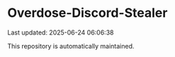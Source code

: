 # Overdose-Discord-Stealer

Last updated: 2025-06-24 06:06:38

This repository is automatically maintained.
